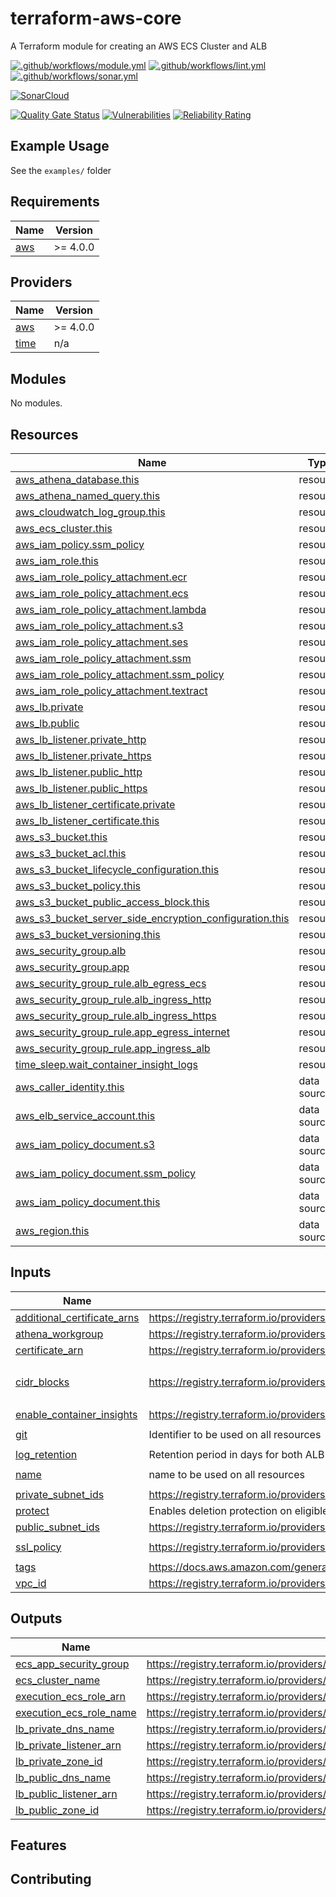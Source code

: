 # terraform-aws-core

A Terraform module for creating an AWS ECS Cluster and ALB

[![.github/workflows/module.yml](https://github.com/champ-oss/terraform-aws-core/actions/workflows/module.yml/badge.svg?branch=main)](https://github.com/champ-oss/terraform-aws-core/actions/workflows/module.yml)
[![.github/workflows/lint.yml](https://github.com/champ-oss/terraform-aws-core/actions/workflows/lint.yml/badge.svg?branch=main)](https://github.com/champ-oss/terraform-aws-core/actions/workflows/lint.yml)
[![.github/workflows/sonar.yml](https://github.com/champ-oss/terraform-aws-core/actions/workflows/sonar.yml/badge.svg)](https://github.com/champ-oss/terraform-aws-core/actions/workflows/sonar.yml)

[![SonarCloud](https://sonarcloud.io/images/project_badges/sonarcloud-black.svg)](https://sonarcloud.io/summary/new_code?id=terraform-aws-core_champ-oss)

[![Quality Gate Status](https://sonarcloud.io/api/project_badges/measure?project=terraform-aws-core_champ-oss&metric=alert_status)](https://sonarcloud.io/summary/new_code?id=terraform-aws-core_champ-oss)
[![Vulnerabilities](https://sonarcloud.io/api/project_badges/measure?project=terraform-aws-core_champ-oss&metric=vulnerabilities)](https://sonarcloud.io/summary/new_code?id=terraform-aws-core_champ-oss)
[![Reliability Rating](https://sonarcloud.io/api/project_badges/measure?project=terraform-aws-core_champ-oss&metric=reliability_rating)](https://sonarcloud.io/summary/new_code?id=terraform-aws-core_champ-oss)

## Example Usage

See the `examples/` folder

<!-- BEGIN_TF_DOCS -->
## Requirements

| Name | Version |
|------|---------|
| <a name="requirement_aws"></a> [aws](#requirement\_aws) | >= 4.0.0 |

## Providers

| Name | Version |
|------|---------|
| <a name="provider_aws"></a> [aws](#provider\_aws) | >= 4.0.0 |
| <a name="provider_time"></a> [time](#provider\_time) | n/a |

## Modules

No modules.

## Resources

| Name | Type |
|------|------|
| [aws_athena_database.this](https://registry.terraform.io/providers/hashicorp/aws/latest/docs/resources/athena_database) | resource |
| [aws_athena_named_query.this](https://registry.terraform.io/providers/hashicorp/aws/latest/docs/resources/athena_named_query) | resource |
| [aws_cloudwatch_log_group.this](https://registry.terraform.io/providers/hashicorp/aws/latest/docs/resources/cloudwatch_log_group) | resource |
| [aws_ecs_cluster.this](https://registry.terraform.io/providers/hashicorp/aws/latest/docs/resources/ecs_cluster) | resource |
| [aws_iam_policy.ssm_policy](https://registry.terraform.io/providers/hashicorp/aws/latest/docs/resources/iam_policy) | resource |
| [aws_iam_role.this](https://registry.terraform.io/providers/hashicorp/aws/latest/docs/resources/iam_role) | resource |
| [aws_iam_role_policy_attachment.ecr](https://registry.terraform.io/providers/hashicorp/aws/latest/docs/resources/iam_role_policy_attachment) | resource |
| [aws_iam_role_policy_attachment.ecs](https://registry.terraform.io/providers/hashicorp/aws/latest/docs/resources/iam_role_policy_attachment) | resource |
| [aws_iam_role_policy_attachment.lambda](https://registry.terraform.io/providers/hashicorp/aws/latest/docs/resources/iam_role_policy_attachment) | resource |
| [aws_iam_role_policy_attachment.s3](https://registry.terraform.io/providers/hashicorp/aws/latest/docs/resources/iam_role_policy_attachment) | resource |
| [aws_iam_role_policy_attachment.ses](https://registry.terraform.io/providers/hashicorp/aws/latest/docs/resources/iam_role_policy_attachment) | resource |
| [aws_iam_role_policy_attachment.ssm](https://registry.terraform.io/providers/hashicorp/aws/latest/docs/resources/iam_role_policy_attachment) | resource |
| [aws_iam_role_policy_attachment.ssm_policy](https://registry.terraform.io/providers/hashicorp/aws/latest/docs/resources/iam_role_policy_attachment) | resource |
| [aws_iam_role_policy_attachment.textract](https://registry.terraform.io/providers/hashicorp/aws/latest/docs/resources/iam_role_policy_attachment) | resource |
| [aws_lb.private](https://registry.terraform.io/providers/hashicorp/aws/latest/docs/resources/lb) | resource |
| [aws_lb.public](https://registry.terraform.io/providers/hashicorp/aws/latest/docs/resources/lb) | resource |
| [aws_lb_listener.private_http](https://registry.terraform.io/providers/hashicorp/aws/latest/docs/resources/lb_listener) | resource |
| [aws_lb_listener.private_https](https://registry.terraform.io/providers/hashicorp/aws/latest/docs/resources/lb_listener) | resource |
| [aws_lb_listener.public_http](https://registry.terraform.io/providers/hashicorp/aws/latest/docs/resources/lb_listener) | resource |
| [aws_lb_listener.public_https](https://registry.terraform.io/providers/hashicorp/aws/latest/docs/resources/lb_listener) | resource |
| [aws_lb_listener_certificate.private](https://registry.terraform.io/providers/hashicorp/aws/latest/docs/resources/lb_listener_certificate) | resource |
| [aws_lb_listener_certificate.this](https://registry.terraform.io/providers/hashicorp/aws/latest/docs/resources/lb_listener_certificate) | resource |
| [aws_s3_bucket.this](https://registry.terraform.io/providers/hashicorp/aws/latest/docs/resources/s3_bucket) | resource |
| [aws_s3_bucket_acl.this](https://registry.terraform.io/providers/hashicorp/aws/latest/docs/resources/s3_bucket_acl) | resource |
| [aws_s3_bucket_lifecycle_configuration.this](https://registry.terraform.io/providers/hashicorp/aws/latest/docs/resources/s3_bucket_lifecycle_configuration) | resource |
| [aws_s3_bucket_policy.this](https://registry.terraform.io/providers/hashicorp/aws/latest/docs/resources/s3_bucket_policy) | resource |
| [aws_s3_bucket_public_access_block.this](https://registry.terraform.io/providers/hashicorp/aws/latest/docs/resources/s3_bucket_public_access_block) | resource |
| [aws_s3_bucket_server_side_encryption_configuration.this](https://registry.terraform.io/providers/hashicorp/aws/latest/docs/resources/s3_bucket_server_side_encryption_configuration) | resource |
| [aws_s3_bucket_versioning.this](https://registry.terraform.io/providers/hashicorp/aws/latest/docs/resources/s3_bucket_versioning) | resource |
| [aws_security_group.alb](https://registry.terraform.io/providers/hashicorp/aws/latest/docs/resources/security_group) | resource |
| [aws_security_group.app](https://registry.terraform.io/providers/hashicorp/aws/latest/docs/resources/security_group) | resource |
| [aws_security_group_rule.alb_egress_ecs](https://registry.terraform.io/providers/hashicorp/aws/latest/docs/resources/security_group_rule) | resource |
| [aws_security_group_rule.alb_ingress_http](https://registry.terraform.io/providers/hashicorp/aws/latest/docs/resources/security_group_rule) | resource |
| [aws_security_group_rule.alb_ingress_https](https://registry.terraform.io/providers/hashicorp/aws/latest/docs/resources/security_group_rule) | resource |
| [aws_security_group_rule.app_egress_internet](https://registry.terraform.io/providers/hashicorp/aws/latest/docs/resources/security_group_rule) | resource |
| [aws_security_group_rule.app_ingress_alb](https://registry.terraform.io/providers/hashicorp/aws/latest/docs/resources/security_group_rule) | resource |
| [time_sleep.wait_container_insight_logs](https://registry.terraform.io/providers/hashicorp/time/latest/docs/resources/sleep) | resource |
| [aws_caller_identity.this](https://registry.terraform.io/providers/hashicorp/aws/latest/docs/data-sources/caller_identity) | data source |
| [aws_elb_service_account.this](https://registry.terraform.io/providers/hashicorp/aws/latest/docs/data-sources/elb_service_account) | data source |
| [aws_iam_policy_document.s3](https://registry.terraform.io/providers/hashicorp/aws/latest/docs/data-sources/iam_policy_document) | data source |
| [aws_iam_policy_document.ssm_policy](https://registry.terraform.io/providers/hashicorp/aws/latest/docs/data-sources/iam_policy_document) | data source |
| [aws_iam_policy_document.this](https://registry.terraform.io/providers/hashicorp/aws/latest/docs/data-sources/iam_policy_document) | data source |
| [aws_region.this](https://registry.terraform.io/providers/hashicorp/aws/latest/docs/data-sources/region) | data source |

## Inputs

| Name | Description | Type | Default | Required |
|------|-------------|------|---------|:--------:|
| <a name="input_additional_certificate_arns"></a> [additional\_certificate\_arns](#input\_additional\_certificate\_arns) | https://registry.terraform.io/providers/hashicorp/aws/latest/docs/resources/lb_listener_certificate#certificate_arn | `list(string)` | `[]` | no |
| <a name="input_athena_workgroup"></a> [athena\_workgroup](#input\_athena\_workgroup) | https://registry.terraform.io/providers/hashicorp/aws/latest/docs/resources/athena_named_query#workgroup | `string` | `"primary"` | no |
| <a name="input_certificate_arn"></a> [certificate\_arn](#input\_certificate\_arn) | https://registry.terraform.io/providers/hashicorp/aws/latest/docs/resources/lb_listener#certificate_arn | `string` | n/a | yes |
| <a name="input_cidr_blocks"></a> [cidr\_blocks](#input\_cidr\_blocks) | https://registry.terraform.io/providers/hashicorp/aws/latest/docs/resources/security_group_rule#cidr_blocks | `list(string)` | <pre>[<br>  "0.0.0.0/0"<br>]</pre> | no |
| <a name="input_enable_container_insights"></a> [enable\_container\_insights](#input\_enable\_container\_insights) | https://registry.terraform.io/providers/hashicorp/aws/latest/docs/resources/ecs_cluster#value | `bool` | `false` | no |
| <a name="input_git"></a> [git](#input\_git) | Identifier to be used on all resources | `string` | `"terraform-aws-core"` | no |
| <a name="input_log_retention"></a> [log\_retention](#input\_log\_retention) | Retention period in days for both ALB and container logs | `number` | `90` | no |
| <a name="input_name"></a> [name](#input\_name) | name to be used on all resources | `string` | `"terraform-aws-core"` | no |
| <a name="input_private_subnet_ids"></a> [private\_subnet\_ids](#input\_private\_subnet\_ids) | https://registry.terraform.io/providers/hashicorp/aws/latest/docs/resources/eks_cluster#subnet_ids | `list(string)` | n/a | yes |
| <a name="input_protect"></a> [protect](#input\_protect) | Enables deletion protection on eligible resources | `bool` | `true` | no |
| <a name="input_public_subnet_ids"></a> [public\_subnet\_ids](#input\_public\_subnet\_ids) | https://registry.terraform.io/providers/hashicorp/aws/latest/docs/resources/lb#subnets | `list(string)` | n/a | yes |
| <a name="input_ssl_policy"></a> [ssl\_policy](#input\_ssl\_policy) | https://registry.terraform.io/providers/hashicorp/aws/latest/docs/resources/lb_listener#ssl_policy | `string` | `"ELBSecurityPolicy-TLS-1-2-2017-01"` | no |
| <a name="input_tags"></a> [tags](#input\_tags) | https://docs.aws.amazon.com/general/latest/gr/aws_tagging.html | `map(string)` | `{}` | no |
| <a name="input_vpc_id"></a> [vpc\_id](#input\_vpc\_id) | https://registry.terraform.io/providers/hashicorp/aws/latest/docs/resources/security_group#vpc_id | `string` | n/a | yes |

## Outputs

| Name | Description |
|------|-------------|
| <a name="output_ecs_app_security_group"></a> [ecs\_app\_security\_group](#output\_ecs\_app\_security\_group) | https://registry.terraform.io/providers/hashicorp/aws/latest/docs/resources/security_group#id |
| <a name="output_ecs_cluster_name"></a> [ecs\_cluster\_name](#output\_ecs\_cluster\_name) | https://registry.terraform.io/providers/hashicorp/aws/latest/docs/resources/ecs_cluster#name |
| <a name="output_execution_ecs_role_arn"></a> [execution\_ecs\_role\_arn](#output\_execution\_ecs\_role\_arn) | https://registry.terraform.io/providers/hashicorp/aws/latest/docs/resources/iam_role#arn |
| <a name="output_execution_ecs_role_name"></a> [execution\_ecs\_role\_name](#output\_execution\_ecs\_role\_name) | https://registry.terraform.io/providers/hashicorp/aws/latest/docs/resources/iam_role#name |
| <a name="output_lb_private_dns_name"></a> [lb\_private\_dns\_name](#output\_lb\_private\_dns\_name) | https://registry.terraform.io/providers/hashicorp/aws/latest/docs/resources/lb#dns_name |
| <a name="output_lb_private_listener_arn"></a> [lb\_private\_listener\_arn](#output\_lb\_private\_listener\_arn) | https://registry.terraform.io/providers/hashicorp/aws/latest/docs/resources/lb_listener#arn |
| <a name="output_lb_private_zone_id"></a> [lb\_private\_zone\_id](#output\_lb\_private\_zone\_id) | https://registry.terraform.io/providers/hashicorp/aws/latest/docs/resources/lb#zone_id |
| <a name="output_lb_public_dns_name"></a> [lb\_public\_dns\_name](#output\_lb\_public\_dns\_name) | https://registry.terraform.io/providers/hashicorp/aws/latest/docs/resources/lb#dns_name |
| <a name="output_lb_public_listener_arn"></a> [lb\_public\_listener\_arn](#output\_lb\_public\_listener\_arn) | https://registry.terraform.io/providers/hashicorp/aws/latest/docs/resources/lb_listener#arn |
| <a name="output_lb_public_zone_id"></a> [lb\_public\_zone\_id](#output\_lb\_public\_zone\_id) | https://registry.terraform.io/providers/hashicorp/aws/latest/docs/resources/lb#zone_id |
<!-- END_TF_DOCS -->

## Features

## Contributing


